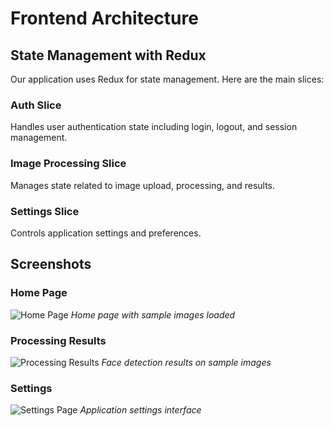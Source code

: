 # Frontend Architecture

## State Management with Redux

Our application uses Redux for state management. Here are the main slices:

### Auth Slice
Handles user authentication state including login, logout, and session management.

### Image Processing Slice
Manages state related to image upload, processing, and results.

### Settings Slice
Controls application settings and preferences.

## Screenshots

### Home Page
![Home Page](../assets/home-page.png)
*Home page with sample images loaded*

### Processing Results
![Processing Results](../assets/results-page.png)
*Face detection results on sample images*

### Settings
![Settings Page](../assets/settings-page.png)
*Application settings interface*
